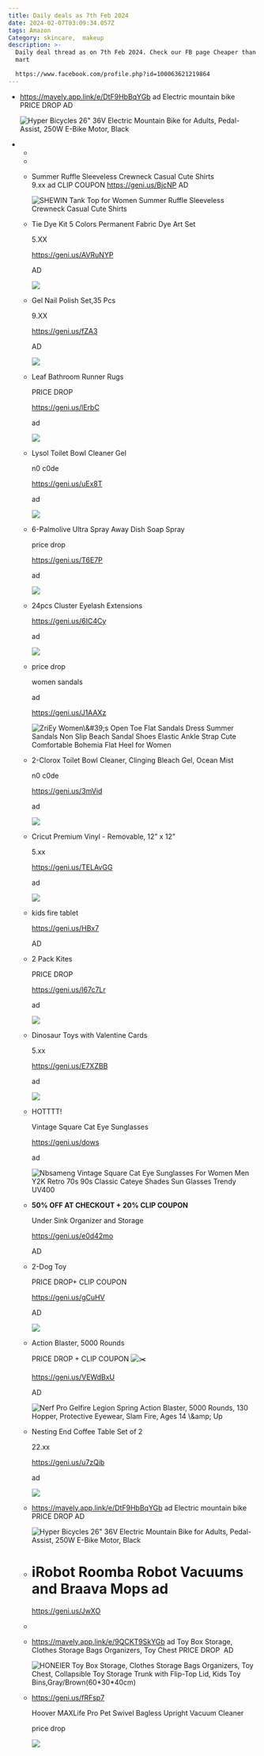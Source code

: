 ```yaml
---
title: Daily deals as 7th Feb 2024
date: 2024-02-07T03:09:34.057Z
tags: Amazon
Category: skincare,  makeup
description: >-
  Daily deal thread as on 7th Feb 2024. Check our FB page Cheaper than your ex
  mart

  https://www.facebook.com/profile.php?id=100063621219864
---
```

* https://mavely.app.link/e/DtF9HbBqYGb   ad
  Electric mountain bike
  PRICE DROP
  AD<!--StartFragment-->

  ![Hyper Bicycles 26" 36V Electric Mountain Bike for Adults, Pedal-Assist, 250W E-Bike Motor, Black](https://i5.walmartimages.com/seo/Hyper-Bicycles-26-36V-Electric-Mountain-Bike-for-Adults-Pedal-Assist-250W-E-Bike-Motor-Black_af060e26-87fe-418a-a3dc-c255e19d703e.3c829528c368983d73ad28a77a3f0ddf.jpeg?odnHeight=640&odnWidth=640&odnBg=FFFFFF)
* <!--StartFragment-->

  *
  *
  * Summer Ruffle Sleeveless Crewneck Casual Cute Shirts\
    9.xx ad CLIP COUPON <https://geni.us/BjcNP> AD

    ![SHEWIN Tank Top for Women Summer Ruffle Sleeveless Crewneck Casual Cute Shirts](https://m.media-amazon.com/images/W/MEDIAX_849526-T2/images/I/71vRlo-BJtL._AC_SY741_.jpg)
  * Tie Dye Kit 5 Colors Permanent Fabric Dye Art Set

    5.XX

    <https://geni.us/AVRuNYP>

    AD

    ![](https://m.media-amazon.com/images/W/MEDIAX_849526-T2/images/I/71Vty3ESgnL._AC_SL1500_.jpg)
  * Gel Nail Polish Set,35 Pcs

    9.XX

    <https://geni.us/fZA3>

    AD

    ![](https://m.media-amazon.com/images/W/MEDIAX_849526-T2/images/I/81eXTjLNFxL._SL1500_.jpg)
  * Leaf Bathroom Runner Rugs

    PRICE DROP

    <https://geni.us/lErbC>

    ad

    ![](https://m.media-amazon.com/images/W/MEDIAX_849526-T2/images/I/71nyVS2ip+L._AC_SL1500_.jpg)
  * Lysol Toilet Bowl Cleaner Gel

    n0 c0de

    <https://geni.us/uEx8T>

    ad

    ![](https://m.media-amazon.com/images/W/MEDIAX_849526-T2/images/I/61X8PuNtt6L._AC_SL1000_.jpg)
  * 6-Palmolive Ultra Spray Away Dish Soap Spray

    price drop

    <https://geni.us/T6E7P>

    ad

    ![](https://m.media-amazon.com/images/W/MEDIAX_849526-T2/images/I/617Q3IVx2tS._AC_SL1000_.jpg)
  * 24pcs Cluster Eyelash Extensions

    <https://geni.us/6IC4Cy>

    ad

    ![](https://m.media-amazon.com/images/W/MEDIAX_849526-T2/images/I/71WrcXsYDBL._SL1500_.jpg)
  * price drop

    women sandals

    ad

    <https://geni.us/J1AAXz>

    ![ZriEy Women\\\&#39;s Open Toe Flat Sandals Dress Summer Sandals Non Slip Beach Sandal Shoes Elastic Ankle Strap Cute Comfortable Bohemia Flat Heel for Women](https://m.media-amazon.com/images/W/MEDIAX_849526-T2/images/I/71nBV7sajQL._AC_SY500_.jpg)
  * 2-Clorox Toilet Bowl Cleaner, Clinging Bleach Gel, Ocean Mist

    n0 c0de

    <https://geni.us/3mVid>

    ad

    ![](https://m.media-amazon.com/images/W/MEDIAX_849526-T2/images/I/81Ih5s9HOBL._AC_SL1500_.jpg)
  * Cricut Premium Vinyl - Removable, 12” x 12”

    5.xx

    <https://geni.us/TELAvGG>

    ad

    ![](https://m.media-amazon.com/images/W/MEDIAX_849526-T2/images/I/71I8-3UOZ9L._AC_SL1500_.jpg)
  * kids fire tablet

    <https://geni.us/HBx7>

    AD
  * 2 Pack Kites

    PRICE DROP

    <https://geni.us/I67c7Lr>

    ad

    ![](https://m.media-amazon.com/images/W/MEDIAX_849526-T2/images/I/71+oM-sQfJL._AC_SL1500_.jpg)
  * Dinosaur Toys with Valentine Cards

    5.xx

    <https://geni.us/E7XZBB>

    ad

    ![](https://m.media-amazon.com/images/W/MEDIAX_849526-T2/images/I/81friTzR-2L._AC_SL1500_.jpg)
  * HOTTTT!

    Vintage Square Cat Eye Sunglasses

    <https://geni.us/dows>

    ad

    ![Nbsameng Vintage Square Cat Eye Sunglasses For Women Men Y2K Retro 70s 90s Classic Cateye Shades Sun Glasses Trendy UV400](https://m.media-amazon.com/images/W/MEDIAX_849526-T2/images/I/41FIgSznrHL._AC_SX679_.jpg)
  * **50% OFF AT CHECKOUT + 20% CLIP COUPON**

    Under Sink Organizer and Storage

    <https://geni.us/e0d42mo>

    AD
  * 2-Dog Toy

    PRICE DROP+ CLIP COUPON

    <https://geni.us/gCuHV>

    AD 

    ![](https://m.media-amazon.com/images/W/MEDIAX_849526-T2/images/I/61qO2eqsJoL._AC_SL1500_.jpg)
  * Action Blaster, 5000 Rounds

    PRICE DROP + CLIP COUPON ![✂️](https://fonts.gstatic.com/s/e/notoemoji/15.0/2702_fe0f/32.png)

    <https://geni.us/VEWdBxU>

    AD

    ![Nerf Pro Gelfire Legion Spring Action Blaster, 5000 Rounds, 130 Hopper, Protective Eyewear, Slam Fire, Ages 14 \\\&amp; Up](https://m.media-amazon.com/images/W/MEDIAX_849526-T2/images/I/71x7wpwKAhL._AC_SX425_.jpg)
  * Nesting End Coffee Table Set of 2

    22.xx

    <https://geni.us/u7zQib>

    ad

    ![](https://m.media-amazon.com/images/W/MEDIAX_849526-T2/images/I/71mqGIbzDQS._AC_SL1500_.jpg)
  * <https://mavely.app.link/e/DtF9HbBqYGb> ad Electric mountain bike PRICE DROP AD

    ![Hyper Bicycles 26" 36V Electric Mountain Bike for Adults, Pedal-Assist, 250W E-Bike Motor, Black](https://i5.walmartimages.com/seo/Hyper-Bicycles-26-36V-Electric-Mountain-Bike-for-Adults-Pedal-Assist-250W-E-Bike-Motor-Black_af060e26-87fe-418a-a3dc-c255e19d703e.3c829528c368983d73ad28a77a3f0ddf.jpeg?odnHeight=640&odnWidth=640&odnBg=FFFFFF)
  * # iRobot Roomba Robot Vacuums and Braava Mops ad

    ﻿https://geni.us/JwXO ﻿
  * <!--EndFragment-->
  * https://mavely.app.link/e/9QCKT9SkYGb   ad
    Toy Box Storage, Clothes Storage Bags Organizers, Toy Chest
    PRICE DROP 
    AD<!--StartFragment-->

    ![HONEIER Toy Box Storage, Clothes Storage Bags Organizers, Toy Chest, Collapsible Toy Storage Trunk with Flip-Top Lid, Kids Toy Bins,Gray/Brown(60\*30\*40cm)](https://i5.walmartimages.com/seo/HONEIER-Toy-Box-Storage-Clothes-Storage-Bags-Organizers-Chest-Collapsible-Trunk-Flip-Top-Lid-Kids-Bins-Gray-Brown-60-30-40cm_31075536-e619-47bf-a6ec-2a301fc272c0.da9bfd911122a8146dc348da8f1db43c.jpeg?odnHeight=640&odnWidth=640&odnBg=FFFFFF)

    <!--EndFragment-->
  * <!--StartFragment-->

    <!--StartFragment-->

    <https://geni.us/fRFsp7>

    <!--EndFragment-->

    Hoover MAXLife Pro Pet Swivel Bagless Upright Vacuum Cleaner

    price drop

    <!--EndFragment--><!--StartFragment-->

    ![](https://m.media-amazon.com/images/W/MEDIAX_849526-T2/images/I/71xGMJkOqgL._AC_SL1500_.jpg)

    <!--EndFragment-->